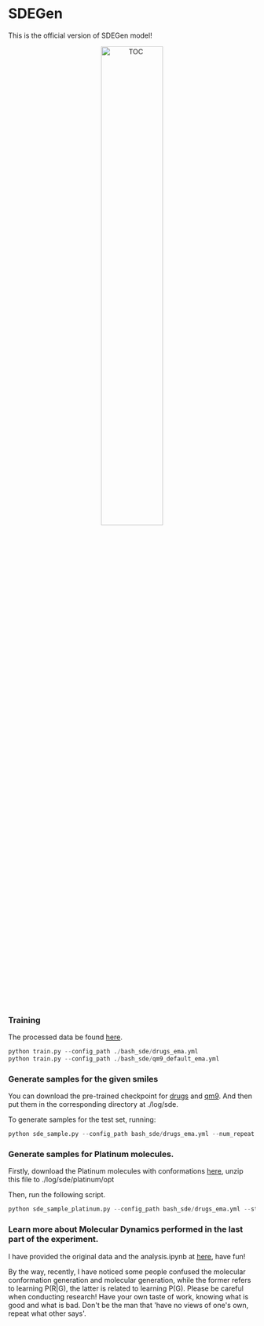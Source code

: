 # SDEGen
This is the official version of  SDEGen model! 

<div align=center>
<img src="./pic/TOC.png" width="50%" height="50%" alt="TOC" align=center />
</div>


### Training

The processed data be found [here](https://doi.org/10.5281/zenodo.7938100).

```python
python train.py --config_path ./bash_sde/drugs_ema.yml
python train.py --config_path ./bash_sde/qm9_default_ema.yml
```



### Generate samples for the given smiles

You can download the pre-trained checkpoint for [drugs](https://drive.google.com/file/d/1KpixpWnypOXgdF5uM7m6uNmuR8D4Nba8/view?usp=share_link) and [qm9](https://drive.google.com/file/d/14hOkQqXy_B6LxRbjk1gPt7xe3QpXQjAu/view?usp=share_link). And then put them in the corresponding directory at ./log/sde. 

To generate samples for the test set, running:

```python
python sde_sample.py --config_path bash_sde/drugs_ema.yml --num_repeat 100 --smiles C[C@H]1CCCN(C(=O)C2CCN(S(=O)(=O)c3cccc4nonc34)CC2)C1
```



### Generate samples for Platinum molecules.

Firstly, download the Platinum molecules with conformations [here](https://drive.google.com/drive/folders/15USiInCf4u8JPmRnCRcH8yb1Fzf1G_mS?usp=share_link), unzip this file to ./log/sde/platinum/opt

Then, run the following script. 

```python
python sde_sample_platinum.py --config_path bash_sde/drugs_ema.yml --start 0 --end 200 
```



### Learn more about Molecular Dynamics performed in the last part of the experiment.

I have provided the original data and the analysis.ipynb at [here](https://drive.google.com/file/d/15JuBGy1obSFm-2p8wR2iBbryXyIGMvXM/view?usp=share_link), have fun!

By the way, recently, I have noticed some people confused the molecular conformation generation and molecular generation, while the former refers to learning P(R|G), the latter is related to learning P(G).
Please be careful when conducting research! Have your own taste of work, knowing what is good and what is bad. Don't be the man that 'have no views of one's own, repeat what other says'. 
